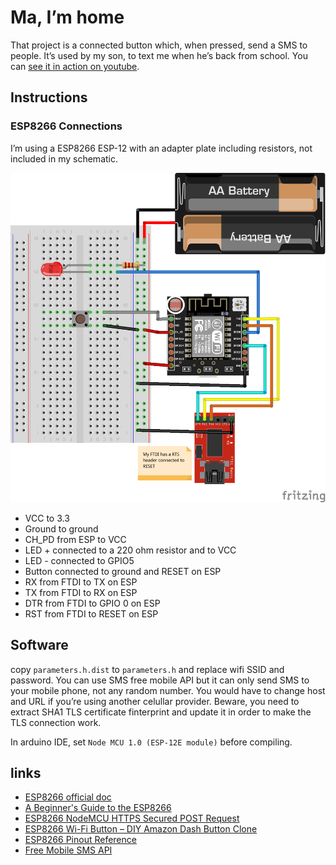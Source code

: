 # Ma, I’m home

That project is a connected button which, when pressed, send a SMS to people. It’s used by my son, to text me when he’s back from school.
You can [see it in action on youtube](https://www.youtube.com/watch?v=YSLezdGY_Ck).

## Instructions

### ESP8266 Connections

I’m using a ESP8266 ESP-12 with an adapter plate including resistors, not included in my schematic.

![connections](Ma-I-am-homefzz_bb.png)

- VCC to 3.3
- Ground to ground
- CH_PD from ESP to VCC
- LED + connected to a 220 ohm resistor and to VCC
- LED - connected to GPIO5
- Button connected to ground and RESET on ESP
- RX from FTDI to TX on ESP
- TX from FTDI to RX on ESP
- DTR from FTDI to GPIO 0 on ESP
- RST from FTDI to RESET on ESP

## Software

copy `parameters.h.dist` to `parameters.h` and replace wifi SSID and password. You can use SMS free mobile API but it can only send SMS to your mobile phone, not any random number. You would have to change host and URL if you’re using another celullar provider.
Beware, you need to extract SHA1 TLS certificate finterprint and update it in order to make the TLS connection work.

In arduino IDE, set `Node MCU 1.0 (ESP-12E module)` before compiling.

## links

  * [ESP8266 official doc](https://github.com/espressif/esptool/wiki/ESP8266-Boot-Mode-Selection)
  * [A Beginner's Guide to the ESP8266](https://tttapa.github.io/ESP8266/Chap01%20-%20ESP8266.html)
  * [ESP8266 NodeMCU HTTPS Secured POST Request](https://circuits4you.com/2019/02/08/esp8266-nodemcu-https-secured-post-request/)
  * [ESP8266 Wi-Fi Button – DIY Amazon Dash Button Clone](https://randomnerdtutorials.com/esp8266-wi-fi-button-diy-amazon-dash-button-clone/)
  * [ESP8266 Pinout Reference](https://randomnerdtutorials.com/esp8266-pinout-reference-gpios/)
  * [Free Mobile SMS API](https://www.freenews.fr/freenews-edition-nationale-299/free-mobile-170/nouvelle-option-notifications-par-sms-chez-free-mobile-14817)
